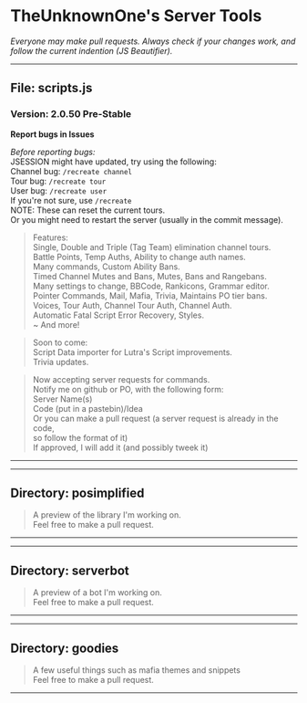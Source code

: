 # TheUnknownOne's Server Tools*Everyone may make pull requests. Always check if your changes work, and follow the current indention (JS Beautifier).****## File: scripts.js### Version: 2.0.50 Pre-Stable  **Report bugs in Issues**  _Before reporting bugs:_  JSESSION might have updated, try using the following:  Channel bug: `/recreate channel`  Tour bug: `/recreate tour`  User bug: `/recreate user`  If you're not sure, use `/recreate`  NOTE: These can reset the current tours.    Or you might need to restart the server (usually in the commit message).> Features:  Single, Double and Triple (Tag Team) elimination channel tours.  Battle Points, Temp Auths, Ability to change auth names.  Many commands, Custom Ability Bans.  Timed Channel Mutes and Bans, Mutes, Bans and Rangebans.  Many settings to change, BBCode, Rankicons, Grammar editor.  Pointer Commands, Mail, Mafia, Trivia, Maintains PO tier bans.  Voices, Tour Auth, Channel Tour Auth, Channel Auth.  Automatic Fatal Script Error Recovery, Styles.  ~ And more!> Soon to come:  Script Data importer for Lutra's Script improvements.   Trivia updates.    > Now accepting server requests for commands.  Notify me on github or PO, with the following form:  Server Name(s)  Code (put in a pastebin)/Idea  Or you can make a pull request (a server request is already in the code,  so follow the format of it)  If approved, I will add it (and possibly tweek it)***  ***## Directory: posimplified  > A preview of the library I'm working on.  Feel free to make a pull request.******## Directory: serverbot> A preview of a bot I'm working on.  Feel free to make a pull request.***  ***## Directory: goodies> A few useful things such as mafia themes and snippets  Feel free to make a pull request.***